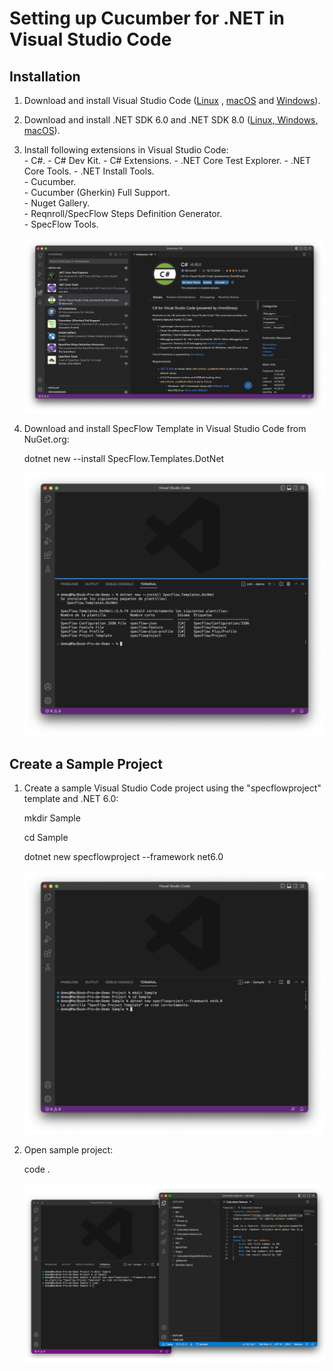 Setting up Cucumber for .NET in Visual Studio Code
=====================================================

Installation
------------

1.  Download and install Visual Studio Code ([Linux](https://code.visualstudio.com/docs/setup/linux) , [macOS](https://code.visualstudio.com/docs/setup/mac) and [Windows](https://code.visualstudio.com/docs/setup/windos)).
2.  Download and install .NET SDK 6.0 and .NET SDK 8.0 ([Linux, Windows, macOS](https://dotnet.microsoft.com/download/dotnet/6.0)).
3.  Install following extensions in Visual Studio Code:  
    \- C#.
    \- C# Dev Kit.
    \- C# Extensions.
    \- .NET Core Test Explorer.
    \- .NET Core Tools.
    \- .NET Install Tools.  
    \- Cucumber.  
    \- Cucumber (Gherkin) Full Support.  
    \- Nuget Gallery.  
    \- Reqnroll/SpecFlow Steps Definition Generator.  
    \- SpecFlow Tools.  
      
    ![](Images/CucumberForNETVSCodeExtensions.png)
    
5.  Download and install SpecFlow Template in Visual Studio Code from NuGet.org:  
      
    dotnet new --install SpecFlow.Templates.DotNet  
      
    ![](Images/SpecFlowTemplateForVSCode.png)
    
    
Create a Sample Project
-----------------------

1.  Create a sample Visual Studio Code project using the "specflowproject" template and .NET 6.0:
    
   
    mkdir Sample
    
    cd Sample
    
    dotnet new specflowproject --framework net6.0
    
    ![](Images/CreateSampleVSCodeProject.png)
    
 2. Open sample project:
 
    code .
    
    ![](Images/OpenSampleVSCode.png)
    
